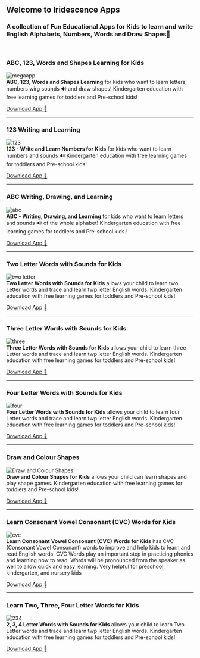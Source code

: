 ## Welcome to Iridescence Apps
### A collection of Fun Educational Apps for Kids to learn and write English Alphabets, Numbers, Words and Draw Shapes🎨
<br/>


### ABC, 123, Words and Shapes Learning for Kids
![megaapp](https://play-lh.googleusercontent.com/w-HyZ6y6RdwgG8XGELLmGuwhns8lYzbRtexpDOj2ca4bLnDrH7TQj5p5wRV5y4JGI9M=s180-rw)
<br/>
**ABC, 123, Words and Shapes Learning** for kids who want to learn letters, numbers wirg sounds 🔊 and draw shapes! Kindergarten education with free learning games for toddlers and Pre-school kids!

[Download App 📲](https://play.google.com/store/apps/details?id=com.iridescence.drawing.megaapp)

---

### 123 Writing and Learning
![123](https://play-lh.googleusercontent.com/Bb6nM9wYig-UQleJ0e8kFHQxm7La-agBIvp81EGCyOpOB9-HApjTTrHE2eYzX6tVng=s180-rw)
<br/>
**123 - Write and Learn Numbers for Kids** for kids who want to learn numbers and sounds 🔊 Kindergarten education with free learning games for toddlers and Pre-school kids!

[Download App 📲](https://play.google.com/store/apps/details?id=com.iridescence.drawing.numbers)

---
###  ABC Writing, Drawing, and Learning
![abc](https://play-lh.googleusercontent.com/l0Qxsv1KCHfe6M77WaLyBdb1ayximy9fXrF1kT21Ug5MbvoKOaEWa-cNvEaCTM8aceg=s180-rw)
<br/>
**ABC - Writing, Drawing, and Learning** for kids who want to learn letters and sounds 🔊 of the whole alphabet! Kindergarten education with free learning games for toddlers and Pre-school kids.!

[Download App 📲](https://play.google.com/store/apps/details?id=com.iridescence.drawing.abc)

---

###  Two Letter Words with Sounds for Kids
![two letter](https://play-lh.googleusercontent.com/uVW4cqM1Ka6XwQDW1UnLoDBinptViXp8gLCi9nYcp3LsZ8_uGvxKJqSUsne9hH76MoI=s180-rw)
<br/>
**Two Letter Words with Sounds for Kids** allows your child to learn two Letter words and trace and learn twp letter English words. Kindergarten education with free learning games for toddlers and Pre-school kids!

[Download App 📲](https://play.google.com/store/apps/details?id=com.iridescence.drawing.twoletter)

---
###  Three Letter Words with Sounds for Kids
![three](https://play-lh.googleusercontent.com/bzpQrvrSSf1Kk1_4reEY3hKPOfKEwtXBbs8gfETFd2RJjntCyZ47q7lkTwEdfTduWP1b=s180-rw)
<br/>
**Three Letter Words with Sounds for Kids** allows your child to learn three Letter words and trace and learn twp letter English words. Kindergarten education with free learning games for toddlers and Pre-school kids!

[Download App 📲](https://play.google.com/store/apps/details?id=com.iridescence.drawing.threeletter)

---
###  Four Letter Words with Sounds for Kids
![four](https://play-lh.googleusercontent.com/lSHGLSDSmwd6y4nOextogHxiSLQHWwy0g4dBJpB71taIWJMeXUuC7xCFq9UZrcwZw98=s180-rw)
<br/>
**Four Letter Words with Sounds for Kids** allows your child to learn four Letter words and trace and learn twp letter English words. Kindergarten education with free learning games for toddlers and Pre-school kids!

[Download App 📲](https://play.google.com/store/apps/details?id=com.iridescence.drawing.fourletter)

---

### Draw and Colour Shapes
![Draw and Colour Shapes](https://play-lh.googleusercontent.com/Yn7I_HhG6rxdoo1rd-gMDrol3AjSwId9OzuMYzjIpfU7mb9L3CtmNhQpFCj1iHWK7Q=s180-rw)
<br/>
**Draw and Colour Shapes for Kids** allows your child can learn shapes and play shape games. Kindergarten education with free learning games for toddlers and Pre-school kids!

[Download App 📲](https://play.google.com/store/apps/details?id=com.iridescence.drawing.basicshapes)

---

###  Learn Consonant Vowel Consonant (CVC) Words for Kids
![cvc](https://play-lh.googleusercontent.com/2DUdd0KKDJ1Hnkbf1yzkPvHAf00djy_SVNAPA19cFl1Dn13hXueIlnFVSqFh_GVzYsM=s180-rw)
<br/>
 **Learn Consonant Vowel Consonant (CVC) Words for Kids** has CVC (Consonant Vowel Consonant) words to improve and help kids to learn and read English words. CVC Words play an important step in practicing phonics and learning how to read. Words will be pronounced from the speaker as well to allow quick and easy learning. Very helpful for preschool, kindergarten, and nursery kids

[Download App 📲](https://play.google.com/store/apps/details?id=com.iridescence.drawing.cvc)

---

###  Learn Two, Three, Four Letter Words for Kids
![234](https://play-lh.googleusercontent.com/nw2bQT6oeOxi5xnMpcf8kz6bOVDCHWEkZfJdPzlGWgl3Jcgi1P5QxSwdFktO2Y1lmSE=s180-rw)
<br/>
**2, 3, 4 Letter Words with Sounds for Kids** allows your child to learn Two Letter words and trace and learn twp letter English words. Kindergarten education with free learning games for toddlers and Pre-school kids!

[Download App 📲](https://play.google.com/store/apps/details?id=com.iridescence.drawing.letterwords)


